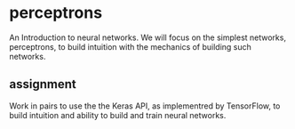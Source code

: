 # perceptrons
An Introduction to neural networks.  We will focus on the simplest networks, perceptrons, to build intuition with the mechanics of building such networks.

## assignment
Work in pairs to use the the Keras API, as implementred by TensorFlow, to build intuition and ability to build and train neural networks.
